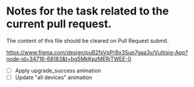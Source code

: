 # Notes for the task related to the current pull request.

The content of this file should be cleared on Pull Request submit.

https://www.figma.com/design/puB2fsVpPrBx3Sup7gaa3v/Vultisig-App?node-id=34716-68183&t=bg5MkKpzMERjTWEE-0

- [ ] Apply upgrade_success animation
- [ ] Update "all devices" animation
